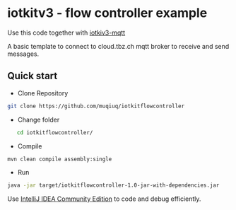 # iotkitv3 - flow controller example

Use this code together with [iotkiv3-mqtt](https://github.com/muqiuq/iotkitv3-mqtt)

A basic template to connect to cloud.tbz.ch mqtt broker to receive and send messages.

## Quick start
 - Clone Repository
```bash
git clone https://github.com/muqiuq/iotkitflowcontroller
```
 - Change folder
```bash
   cd iotkitflowcontroller/
```   
 - Compile
```bash
mvn clean compile assembly:single
```   
 - Run
```bash
java -jar target/iotkitflowcontroller-1.0-jar-with-dependencies.jar
```   

Use [IntelliJ IDEA Community Edition](https://www.jetbrains.com/de-de/idea/download/#section=windows) to code and debug efficiently. 
